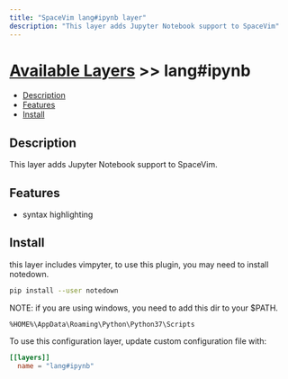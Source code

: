 ```yaml
---
title: "SpaceVim lang#ipynb layer"
description: "This layer adds Jupyter Notebook support to SpaceVim"
---
```


# [Available Layers](../../) >> lang#ipynb

<!-- vim-markdown-toc GFM -->

- [Description](#description)
- [Features](#features)
- [Install](#install)

<!-- vim-markdown-toc -->

## Description

This layer adds Jupyter Notebook support to SpaceVim.

## Features

- syntax highlighting

## Install

this layer includes vimpyter, to use this plugin, you may need to install notedown.

```sh
pip install --user notedown
```

NOTE: if you are using windows, you need to add this dir to your $PATH.

`%HOME%\AppData\Roaming\Python\Python37\Scripts`

To use this configuration layer, update custom configuration file with:

```toml
[[layers]]
  name = "lang#ipynb"
```

